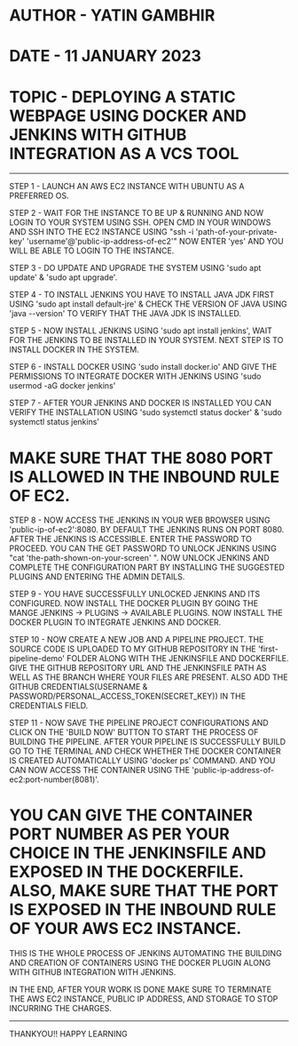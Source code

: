 # AUTHOR - YATIN GAMBHIR
# DATE - 11 JANUARY 2023
# TOPIC - DEPLOYING A STATIC WEBPAGE USING DOCKER AND JENKINS WITH GITHUB INTEGRATION AS A VCS TOOL
---------------------------------------------------------------------------------------------------------------

STEP 1 - LAUNCH AN AWS EC2 INSTANCE WITH UBUNTU AS A PREFERRED OS. 

STEP 2 - WAIT FOR THE INSTANCE TO BE UP & RUNNING AND NOW LOGIN TO YOUR SYSTEM USING SSH. OPEN CMD IN YOUR WINDOWS AND SSH INTO THE EC2 INSTANCE USING "ssh -i 'path-of-your-private-key' 'username'@'public-ip-address-of-ec2'" NOW ENTER 'yes' AND YOU WILL BE ABLE TO LOGIN TO THE INSTANCE.

STEP 3 - DO UPDATE AND UPGRADE THE SYSTEM USING 'sudo apt update' & 'sudo apt upgrade'.

STEP 4 - TO INSTALL JENKINS YOU HAVE TO INSTALL JAVA JDK FIRST USING 'sudo apt install default-jre' & CHECK THE VERSION OF JAVA USING 'java --version' TO VERIFY THAT THE JAVA JDK IS INSTALLED.

STEP 5 - NOW INSTALL JENKINS USING 'sudo apt install jenkins', WAIT FOR THE JENKINS TO BE INSTALLED IN YOUR SYSTEM. NEXT STEP IS TO INSTALL DOCKER IN THE SYSTEM.

STEP 6 - INSTALL DOCKER USING 'sudo install docker.io' AND GIVE THE PERMISSIONS TO INTEGRATE DOCKER WITH JENKINS USING 'sudo usermod -aG docker jenkins'

STEP 7 - AFTER YOUR JENKINS AND DOCKER IS INSTALLED YOU CAN VERIFY THE INSTALLATION USING 'sudo systemctl status docker' & 'sudo systemctl status jenkins'

# MAKE SURE THAT THE 8080 PORT IS ALLOWED IN THE INBOUND RULE OF EC2.

STEP 8 - NOW ACCESS THE JENKINS IN YOUR WEB BROWSER USING 'public-ip-of-ec2':8080. BY DEFAULT THE JENKINS RUNS ON PORT 8080. AFTER THE JENKINS IS ACCESSIBLE. ENTER THE PASSWORD TO PROCEED. YOU CAN THE GET PASSWORD TO UNLOCK JENKINS USING "cat 'the-path-shown-on-your-screen' ". NOW UNLOCK JENKINS AND COMPLETE THE CONFIGURATION PART BY INSTALLING THE SUGGESTED PLUGINS AND ENTERING THE ADMIN DETAILS.

STEP 9 - YOU HAVE SUCCESSFULLY UNLOCKED JENKINS AND ITS CONFIGURED. NOW INSTALL THE DOCKER PLUGIN BY GOING THE MANGE JENKINS -> PLUGINS -> AVAILABLE PLUGINS. NOW INSTALL THE DOCKER PLUGIN TO INTEGRATE JENKINS AND DOCKER.

STEP 10 - NOW CREATE A NEW JOB AND A PIPELINE PROJECT. THE SOURCE CODE IS UPLOADED TO MY GITHUB REPOSITORY IN THE 'first-pipeline-demo' FOLDER ALONG WITH THE JENKINSFILE AND DOCKERFILE. GIVE THE GITHUB REPOSITORY URL AND THE JENKINSFILE PATH AS WELL AS THE BRANCH WHERE YOUR FILES ARE PRESENT. ALSO ADD THE GITHUB CREDENTIALS(USERNAME & PASSWORD/PERSONAL_ACCESS_TOKEN(SECRET_KEY)) IN THE CREDENTIALS FIELD.

STEP 11 - NOW SAVE THE PIPELINE PROJECT CONFIGURATIONS AND CLICK ON THE 'BUILD NOW' BUTTON TO START THE PROCESS OF BUILDING THE PIPELINE. AFTER YOUR PIPELINE IS SUCCESSFULLY BUILD GO TO THE TERMINAL AND CHECK WHETHER THE DOCKER CONTAINER IS CREATED AUTOMATICALLY USING 'docker ps' COMMAND. AND YOU CAN NOW ACCESS THE CONTAINER USING THE 'public-ip-address-of-ec2:port-number(8081)'. 

# YOU CAN GIVE THE CONTAINER PORT NUMBER AS PER YOUR CHOICE IN THE JENKINSFILE AND EXPOSED IN THE DOCKERFILE. ALSO, MAKE SURE THAT THE PORT IS EXPOSED IN THE INBOUND RULE OF YOUR AWS EC2 INSTANCE.

THIS IS THE WHOLE PROCESS OF JENKINS AUTOMATING THE BUILDING AND CREATION OF CONTAINERS USING THE DOCKER PLUGIN ALONG WITH GITHUB INTEGRATION WITH JENKINS.

IN THE END, AFTER YOUR WORK IS DONE MAKE SURE TO TERMINATE THE AWS EC2 INSTANCE, PUBLIC IP ADDRESS, AND STORAGE TO STOP INCURRING THE CHARGES.

--------------------------------------------------------------------------------------------------------------------------------------

THANKYOU!! HAPPY LEARNING


